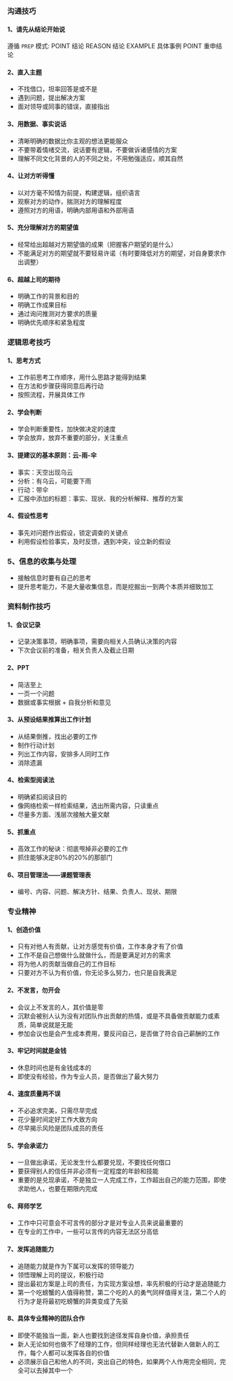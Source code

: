 ### 沟通技巧
#### 1、请先从结论开始说
遵循 `PREP` 模式:
POINT 结论
REASON 结论
EXAMPLE 具体事例
POINT 重申结论
#### 2、直入主题
- 不找借口，坦率回答是或不是
- 遇到问题，提出解决方案
- 面对领导或同事的错误，直接指出
#### 3、用数据、事实说话
- 清晰明确的数据比你主观的想法更能服众
- 不要带着情绪交流，说话要有逻辑，不要做诉诸感情的方案
- 理解不同文化背景的人的不同之处，不用勉强适应，顺其自然
#### 4、让对方听得懂
- 以对方毫不知情为前提，构建逻辑，组织语言
- 观察对方的动作，揣测对方的理解程度
- 遵照对方的用语，明确内部用语和外部用语
#### 5、充分理解对方的期望值
- 经常给出超越对方期望值的成果（把握客户期望的是什么）
- 不能满足对方的期望就不要轻易许诺（有时要降低对方的期望，对自身要求作出调整）
#### 6、超越上司的期待
- 明确工作的背景和目的
- 明确工作成果目标
- 通过询问推测对方要求的质量
- 明确优先顺序和紧急程度

### 逻辑思考技巧
#### 1、思考方式
- 工作前思考工作顺序，用什么思路才能得到结果
- 在方法和步骤获得同意后再行动
- 按照流程，开展具体工作
#### 2、学会判断
- 学会判断重要性，加快做决定的速度
- 学会放弃，放弃不重要的部分，关注重点
#### 3、提建议的基本原则：云-雨-伞
- 事实：天空出现乌云
- 分析：有乌云，可能要下雨
- 行动：带伞
- 汇报中添加的标题：事实、现状、我的分析解释、推荐的方案
#### 4、假设性思考
- 事先对问题作出假设，锁定调查的关键点
- 利用假设检验事实，及时反馈，遇到冲突，设立新的假设
### 5、信息的收集与处理
- 接触信息时要有自己的思考
- 提升思考能力，不是大量收集信息，而是挖掘出一到两个本质并细致加工

### 资料制作技巧
#### 1、会议记录
- 记录决策事项，明确事项，需要向相关人员确认决策的内容
- 下次会议前的准备，相关负责人及截止日期
#### 2、PPT
- 简洁至上
- 一页一个问题
- 数据或事实根据 + 自我分析和意见
#### 3、从预设结果推算出工作计划
- 从结果倒推，找出必要的工作
- 制作行动计划
- 列出工作内容，安排多人同时工作
- 消除遗漏
#### 4、检索型阅读法
- 明确紧扣阅读目的
- 像网络检索一样检索结果，选出所需内容，只读重点
- 尽量多方面、浅层次接触大量文献
#### 5、抓重点
- 高效工作的秘诀：彻底甩掉非必要的工作
- 抓住能够决定80%的20%的那部门
#### 6、项目管理法——课题管理表
- 编号、内容、问题、解决方针、结果、负责人、现状、期限

### 专业精神
#### 1、创造价值
- 只有对他人有贡献，让对方感觉有价值，工作本身才有了价值
- 工作不是自己想做什么就做什么，而是要满足对方的需求
- 将为他人的贡献当做自己的工作目标
- 只要对方不认为有价值，你无论多么努力，也只是自我满足
#### 2、不发言，勿开会
- 会议上不发言的人，其价值是零
- 沉默会被别人认为没有对团队作出贡献的热情，或是不具备做贡献能力或素质，简单说就是无能
- 参加会议也是会产生成本费用，要反问自己，是否做了符合自己薪酬的工作
#### 3、牢记时间就是金钱
- 休息时间也是有金钱成本的
- 即使没有经验，作为专业人员，是否做出了最大努力
#### 4、速度质量两不误
- 不必追求完美，只需尽早完成
- 花少量时间定好工作大致方向
- 尽早揭示风险是团队成员的责任
#### 5、学会承诺力
- 一旦做出承诺，无论发生什么都要兑现，不要找任何借口
- 要获得别人的信任并非必须有一定程度的年龄和技能
- 重要的是兑现承诺，不是独立一人完成工作，工作超出自己的能力范围，即使求助他人，也要在期限内完成
#### 6、拜师学艺
- 工作中只可意会不可言传的部分才是对专业人员来说最重要的
- 在专业的工作中，一些可以言传的内容无法区分高低
#### 7、发挥追随能力
- 追随能力就是作为下属可以发挥的领导能力
- 领悟理解上司的提议，积极行动
- 提出最初方案是上司的责任，为实现方案设想，率先积极的行动才是追随能力
- 第一个吃螃蟹的人值得称赞，第二个吃的人的勇气同样值得关注，第二个人的行为才是将最初吃螃蟹的异类变成了先驱
#### 8、具体专业精神的团队合作
- 即使不能独当一面，新人也要找到途径发挥自身价值，承担责任
- 新人无论如何也做不了经理的工作，但同样经理也无法代替新人做新人的工作，每个人都可以发挥各自的价值
- 必须展示自己和他人的不同，突出自己的特色，如果两个人作用完全相同，完全可以去掉其中一个
